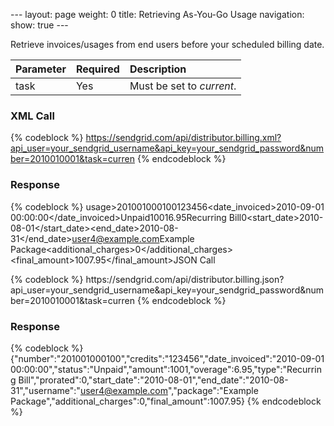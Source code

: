 --- layout: page weight: 0 title: Retrieving As-You-Go Usage navigation:
show: true ---

Retrieve invoices/usages from end users before your scheduled billing
date.

<table>
<thead>
<tr class="header">
<th align="left">Parameter</th>
<th align="left">Required</th>
<th align="left">Description</th>
</tr>
</thead>
<tbody>
<tr class="odd">
<td align="left">task</td>
<td align="left">Yes</td>
<td align="left">Must be set to <em>current</em>.</td>
</tr>
</tbody>
</table>

### XML Call

{% codeblock %}
https://sendgrid.com/api/distributor.billing.xml?api_user=your_sendgrid_username&api_key=your_sendgrid_password&number=2010010001&task=curren
{% endcodeblock %}

### Response

{% codeblock %}
usage\><invoices><invoice><number>201001000100</number><credits>123456</credits><date_invoiced>2010-09-01
00:00:00</date_invoiced><status>Unpaid</status><amount>1001</amount><overage>6.95</overage><type>Recurring
Bill</type><prorated>0</prorated><start_date>2010-08-01</start_date><end_date>2010-08-31</end_date><username>user4@example.com</username><package>Example
Package</package><additional_charges>0</additional_charges><final_amount>1007.95</final_amount></invoice></invoices></usage>JSON
Call

</h3>
{% codeblock %}
https://sendgrid.com/api/distributor.billing.json?api_user=your_sendgrid_username&api_key=your_sendgrid_password&number=2010010001&task=curren
{% endcodeblock %}

### Response

{% codeblock %}
{"number":"201001000100","credits":"123456","date_invoiced":"2010-09-01
00:00:00","status":"Unpaid","amount":1001,"overage":6.95,"type":"Recurring
Bill","prorated":0,"start_date":"2010-08-01","end_date":"2010-08-31","username":"user4@example.com","package":"Example
Package","additional_charges":0,"final_amount":1007.95}
{% endcodeblock %}
